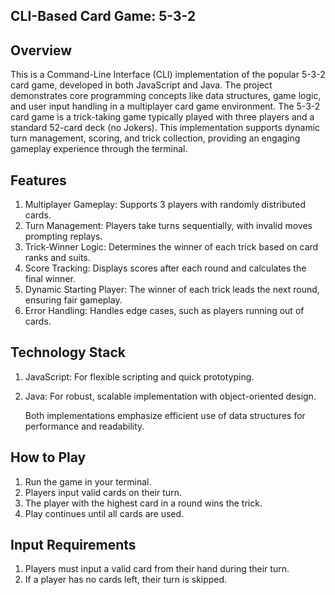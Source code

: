 ## CLI-Based Card Game: 5-3-2 

## Overview
This is a Command-Line Interface (CLI) implementation of the popular 5-3-2 card game, developed in both JavaScript and Java. The project demonstrates core programming concepts like data structures, game logic, and user input handling in a multiplayer card game environment. The 5-3-2 card game is a trick-taking game typically played with three players and a standard 52-card deck (no Jokers). This implementation supports dynamic turn management, scoring, and trick collection, providing an engaging gameplay experience through the terminal.

## Features
1. Multiplayer Gameplay: Supports 3 players with randomly distributed cards.
2. Turn Management: Players take turns sequentially, with invalid moves prompting replays.
3. Trick-Winner Logic: Determines the winner of each trick based on card ranks and suits.
4. Score Tracking: Displays scores after each round and calculates the final winner.
5. Dynamic Starting Player: The winner of each trick leads the next round, ensuring fair gameplay.
6. Error Handling: Handles edge cases, such as players running out of cards.

## Technology Stack
1. JavaScript: For flexible scripting and quick prototyping.
2. Java: For robust, scalable implementation with object-oriented design.
   
   Both implementations emphasize efficient use of data structures for performance and readability.

## How to Play
1. Run the game in your terminal.
2. Players input valid cards on their turn.
3. The player with the highest card in a round wins the trick.
4. Play continues until all cards are used.

## Input Requirements
1. Players must input a valid card from their hand during their turn.
2. If a player has no cards left, their turn is skipped.

